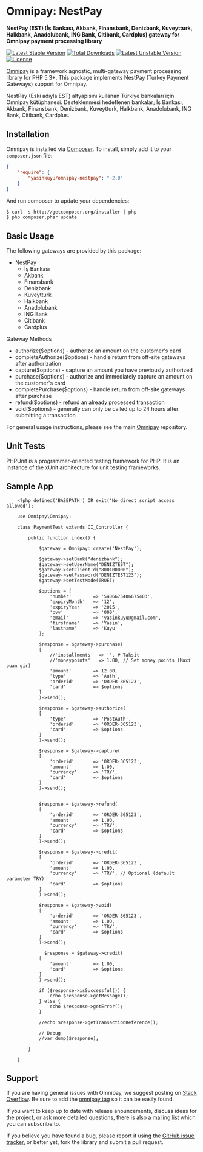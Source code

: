 # Omnipay: NestPay

**NestPay (EST) (İş Bankası, Akbank, Finansbank, Denizbank, Kuveytturk, Halkbank, Anadolubank, ING Bank, Citibank, Cardplus) gateway for Omnipay payment processing library**

[![Latest Stable Version](https://poser.pugx.org/yasinkuyu/omnipay-nestpay/v/stable)](https://packagist.org/packages/yasinkuyu/omnipay-nestpay) 
[![Total Downloads](https://poser.pugx.org/yasinkuyu/omnipay-nestpay/downloads)](https://packagist.org/packages/yasinkuyu/omnipay-nestpay) 
[![Latest Unstable Version](https://poser.pugx.org/yasinkuyu/omnipay-nestpay/v/unstable)](https://packagist.org/packages/yasinkuyu/omnipay-nestpay) 
[![License](https://poser.pugx.org/yasinkuyu/omnipay-nestpay/license)](https://packagist.org/packages/yasinkuyu/omnipay-nestpay)

[Omnipay](https://github.com/thephpleague/omnipay) is a framework agnostic, multi-gateway payment
processing library for PHP 5.3+. This package implements NestPay (Turkey Payment Gateways) support for Omnipay.


NestPay (Eski adıyla EST) altyapısını kullanan Türkiye bankaları için Omnipay kütüphanesi. Desteklenmesi hedeflenen bankalar; İş Bankası, Akbank, Finansbank, Denizbank, Kuveytturk, Halkbank, Anadolubank, ING Bank, Citibank, Cardplus.


## Installation

Omnipay is installed via [Composer](http://getcomposer.org/). To install, simply add it
to your `composer.json` file:

```json
{
    "require": {
        "yasinkuyu/omnipay-nestpay": "~2.0"
    }
}
```

And run composer to update your dependencies:

    $ curl -s http://getcomposer.org/installer | php
    $ php composer.phar update

## Basic Usage

The following gateways are provided by this package:

* NestPay
    - İş Bankası 
    - Akbank
    - Finansbank 
    - Denizbank
    - Kuveytturk 
    - Halkbank
    - Anadolubank 
    - ING Bank 
    - Citibank 
    - Cardplus

Gateway Methods

* authorize($options) - authorize an amount on the customer's card
* completeAuthorize($options) - handle return from off-site gateways after authorization
* capture($options) - capture an amount you have previously authorized
* purchase($options) - authorize and immediately capture an amount on the customer's card
* completePurchase($options) - handle return from off-site gateways after purchase
* refund($options) - refund an already processed transaction
* void($options) - generally can only be called up to 24 hours after submitting a transaction

For general usage instructions, please see the main [Omnipay](https://github.com/thephpleague/omnipay)
repository.

## Unit Tests

PHPUnit is a programmer-oriented testing framework for PHP. It is an instance of the xUnit architecture for unit testing frameworks.

## Sample App

        <?php defined('BASEPATH') OR exit('No direct script access allowed');

        use Omnipay\Omnipay;

        class PaymentTest extends CI_Controller {

            public function index() {

                $gateway = Omnipay::create('NestPay');

                $gateway->setBank("denizbank");
                $gateway->setUserName("DENIZTEST");
                $gateway->setClientId("800100000");
                $gateway->setPassword("DENIZTEST123");
                $gateway->setTestMode(TRUE);

                $options = [
                    'number'        => '5406675406675403',
                    'expiryMonth'   => '12',
                    'expiryYear'    => '2015',
                    'cvv'           => '000',
                    'email'         => 'yasinkuyu@gmail.com',
                    'firstname'     => 'Yasin',
                    'lastname'      => 'Kuyu'
                ];

                $response = $gateway->purchase(
                [
                    //'installments'  => '', # Taksit
                    //'moneypoints'   => 1.00, // Set money points (Maxi puan gir)
                    'amount'        => 12.00,
                    'type'          => 'Auth',
                    'orderid'       => 'ORDER-365123',
                    'card'          => $options
                ]
                )->send();

                $response = $gateway->authorize(
                [
                    'type'          => 'PostAuth',
                    'orderid'       => 'ORDER-365123',
                    'card'          => $options
                ]
                )->send();

                $response = $gateway->capture(
                [
                    'orderid'       => 'ORDER-365123',
                    'amount'        => 1.00,
                    'currency'      => 'TRY',
                    'card'          => $options
                ]
                )->send();


                $response = $gateway->refund(
                [
                    'orderid'       => 'ORDER-365123',
                    'amount'        => 1.00,
                    'currency'      => 'TRY',
                    'card'          => $options
                ]
                )->send();

                $response = $gateway->credit(
                [
                    'orderid'       => 'ORDER-365123',
                    'amount'        => 1.00,
                    'currency'      => 'TRY', // Optional (default parameter TRY)
                    'card'          => $options
                ]
                )->send();

                $response = $gateway->void(
                [
                    'orderid'       => 'ORDER-365123',
                    'amount'        => 1.00,
                    'currency'      => 'TRY',
                    'card'          => $options
                ]
                )->send();

                  $response = $gateway->credit(
                [
                    'amount'        => 1.00,
                    'card'          => $options
                ]
                )->send();

                if ($response->isSuccessful()) {
                    echo $response->getMessage();
                } else {
                    echo $response->getError();
                }

                //echo $response->getTransactionReference();

                // Debug
                //var_dump($response);

            }

        }


## Support

If you are having general issues with Omnipay, we suggest posting on
[Stack Overflow](http://stackoverflow.com/). Be sure to add the
[omnipay tag](http://stackoverflow.com/questions/tagged/omnipay) so it can be easily found.

If you want to keep up to date with release anouncements, discuss ideas for the project, or ask more detailed questions, there is also a [mailing list](https://groups.google.com/forum/#!forum/omnipay) which
you can subscribe to.

If you believe you have found a bug, please report it using the [GitHub issue tracker](https://github.com/yasinkuyu/omnipay-nestpay/issues),
or better yet, fork the library and submit a pull request.
